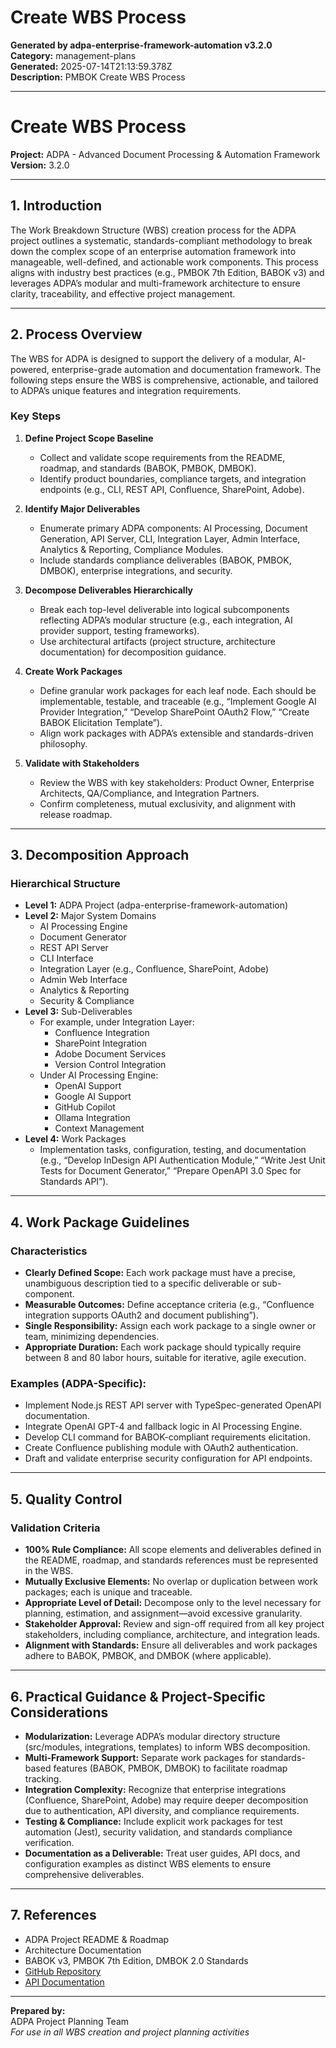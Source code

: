 # Create WBS Process

**Generated by adpa-enterprise-framework-automation v3.2.0**  
**Category:** management-plans  
**Generated:** 2025-07-14T21:13:59.378Z  
**Description:** PMBOK Create WBS Process

---

# Create WBS Process  
**Project:** ADPA - Advanced Document Processing & Automation Framework  
**Version:** 3.2.0

---

## 1. Introduction

The Work Breakdown Structure (WBS) creation process for the ADPA project outlines a systematic, standards-compliant methodology to break down the complex scope of an enterprise automation framework into manageable, well-defined, and actionable work components. This process aligns with industry best practices (e.g., PMBOK 7th Edition, BABOK v3) and leverages ADPA’s modular and multi-framework architecture to ensure clarity, traceability, and effective project management.

---

## 2. Process Overview

The WBS for ADPA is designed to support the delivery of a modular, AI-powered, enterprise-grade automation and documentation framework. The following steps ensure the WBS is comprehensive, actionable, and tailored to ADPA’s unique features and integration requirements.

### Key Steps

1. **Define Project Scope Baseline**
   - Collect and validate scope requirements from the README, roadmap, and standards (BABOK, PMBOK, DMBOK).
   - Identify product boundaries, compliance targets, and integration endpoints (e.g., CLI, REST API, Confluence, SharePoint, Adobe).

2. **Identify Major Deliverables**
   - Enumerate primary ADPA components: AI Processing, Document Generation, API Server, CLI, Integration Layer, Admin Interface, Analytics & Reporting, Compliance Modules.
   - Include standards compliance deliverables (BABOK, PMBOK, DMBOK), enterprise integrations, and security.

3. **Decompose Deliverables Hierarchically**
   - Break each top-level deliverable into logical subcomponents reflecting ADPA’s modular structure (e.g., each integration, AI provider support, testing frameworks).
   - Use architectural artifacts (project structure, architecture documentation) for decomposition guidance.

4. **Create Work Packages**
   - Define granular work packages for each leaf node. Each should be implementable, testable, and traceable (e.g., “Implement Google AI Provider Integration,” “Develop SharePoint OAuth2 Flow,” “Create BABOK Elicitation Template”).
   - Align work packages with ADPA’s extensible and standards-driven philosophy.

5. **Validate with Stakeholders**
   - Review the WBS with key stakeholders: Product Owner, Enterprise Architects, QA/Compliance, and Integration Partners.
   - Confirm completeness, mutual exclusivity, and alignment with release roadmap.

---

## 3. Decomposition Approach

### Hierarchical Structure

- **Level 1:** ADPA Project (adpa-enterprise-framework-automation)
- **Level 2:** Major System Domains  
  - AI Processing Engine  
  - Document Generator  
  - REST API Server  
  - CLI Interface  
  - Integration Layer (e.g., Confluence, SharePoint, Adobe)  
  - Admin Web Interface  
  - Analytics & Reporting  
  - Security & Compliance
- **Level 3:** Sub-Deliverables  
  - For example, under Integration Layer:  
    - Confluence Integration  
    - SharePoint Integration  
    - Adobe Document Services  
    - Version Control Integration
  - Under AI Processing Engine:  
    - OpenAI Support  
    - Google AI Support  
    - GitHub Copilot  
    - Ollama Integration  
    - Context Management
- **Level 4:** Work Packages  
  - Implementation tasks, configuration, testing, and documentation (e.g., “Develop InDesign API Authentication Module,” “Write Jest Unit Tests for Document Generator,” “Prepare OpenAPI 3.0 Spec for Standards API”).

---

## 4. Work Package Guidelines

### Characteristics

- **Clearly Defined Scope:** Each work package must have a precise, unambiguous description tied to a specific deliverable or sub-component.
- **Measurable Outcomes:** Define acceptance criteria (e.g., “Confluence integration supports OAuth2 and document publishing”).
- **Single Responsibility:** Assign each work package to a single owner or team, minimizing dependencies.
- **Appropriate Duration:** Each work package should typically require between 8 and 80 labor hours, suitable for iterative, agile execution.

### Examples (ADPA-Specific):

- Implement Node.js REST API server with TypeSpec-generated OpenAPI documentation.
- Integrate OpenAI GPT-4 and fallback logic in AI Processing Engine.
- Develop CLI command for BABOK-compliant requirements elicitation.
- Create Confluence publishing module with OAuth2 authentication.
- Draft and validate enterprise security configuration for API endpoints.

---

## 5. Quality Control

### Validation Criteria

- **100% Rule Compliance:** All scope elements and deliverables defined in the README, roadmap, and standards references must be represented in the WBS.
- **Mutually Exclusive Elements:** No overlap or duplication between work packages; each is unique and traceable.
- **Appropriate Level of Detail:** Decompose only to the level necessary for planning, estimation, and assignment—avoid excessive granularity.
- **Stakeholder Approval:** Review and sign-off required from all key project stakeholders, including compliance, architecture, and integration leads.
- **Alignment with Standards:** Ensure all deliverables and work packages adhere to BABOK, PMBOK, and DMBOK (where applicable).

---

## 6. Practical Guidance & Project-Specific Considerations

- **Modularization:** Leverage ADPA’s modular directory structure (src/modules, integrations, templates) to inform WBS decomposition.
- **Multi-Framework Support:** Separate work packages for standards-based features (BABOK, PMBOK, DMBOK) to facilitate roadmap tracking.
- **Integration Complexity:** Recognize that enterprise integrations (Confluence, SharePoint, Adobe) may require deeper decomposition due to authentication, API diversity, and compliance requirements.
- **Testing & Compliance:** Include explicit work packages for test automation (Jest), security validation, and standards compliance verification.
- **Documentation as a Deliverable:** Treat user guides, API docs, and configuration examples as distinct WBS elements to ensure comprehensive deliverables.

---

## 7. References

- ADPA Project README & Roadmap
- Architecture Documentation
- BABOK v3, PMBOK 7th Edition, DMBOK 2.0 Standards
- [GitHub Repository](https://github.com/mdresch/requirements-gathering-agent)
- [API Documentation](http://localhost:3000/api-docs)

---

**Prepared by:**  
ADPA Project Planning Team  
*For use in all WBS creation and project planning activities*
